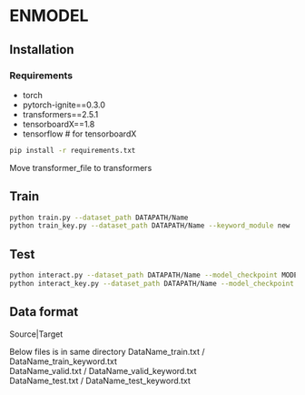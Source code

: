 # ENMODEL

## Installation

### Requirements
* torch
* pytorch-ignite==0.3.0
* transformers==2.5.1
* tensorboardX==1.8
* tensorflow  # for tensorboardX

```bash
pip install -r requirements.txt
```
Move transformer_file to transformers



## Train

```bash
python train.py --dataset_path DATAPATH/Name
python train_key.py --dataset_path DATAPATH/Name --keyword_module new
```

## Test

```bash
python interact.py --dataset_path DATAPATH/Name --model_checkpoint MODELPATH/
python interact_key.py --dataset_path DATAPATH/Name --model_checkpoint MODELPATH/
```

## Data format

Source|Target

Below files is in same directory
DataName_train.txt  / DataName_train_keyword.txt  
DataName_valid.txt  / DataName_valid_keyword.txt  
DataName_test.txt   / DataName_test_keyword.txt  
